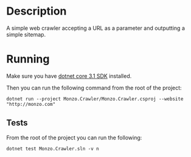 # Description 
A simple web crawler accepting a URL as a parameter and outputting a simple sitemap. 

# Running 
Make sure you have [dotnet core 3.1 SDK](https://dotnet.microsoft.com/download/dotnet-core/3.1) installed. 

Then you can run the following command from the root of the project:

`dotnet run --project Monzo.Crawler/Monzo.Crawler.csproj --website "http://monzo.com"`

## Tests 
From the root of the project you can run the following: 

`dotnet test Monzo.Crawler.sln -v n`

